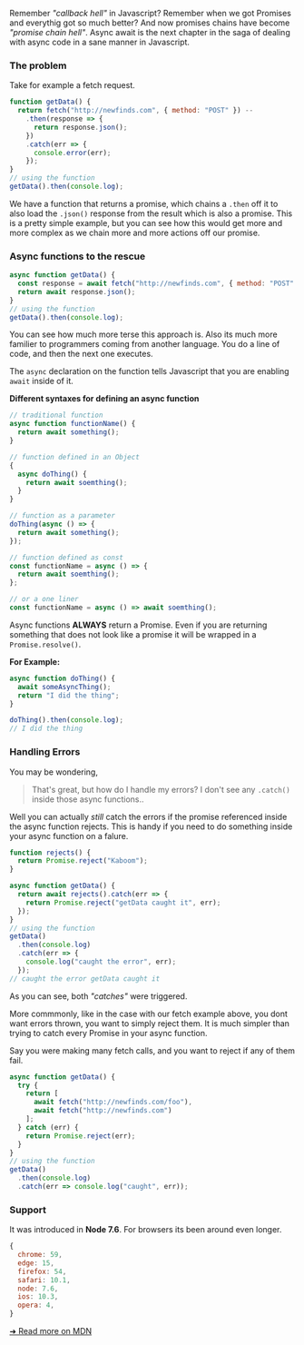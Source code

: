 


Remember _"callback hell"_ in Javascript? Remember when we got Promises and everythig got so much better? And now promises chains have become _"promise chain hell"_. Async await is the next chapter in the saga of dealing with async code in a sane manner in Javascript.

### The problem

Take for example a fetch request.

```javascript
function getData() {
  return fetch("http://newfinds.com", { method: "POST" }) --
    .then(response => {
      return response.json();
    })
    .catch(err => {
      console.error(err);
    });
}
// using the function
getData().then(console.log);
```

We have a function that returns a promise, which chains a `.then` off it to also load the `.json()` response from the result which is also a promise. This is a pretty simple example, but you can see how this would get more and more complex as we chain more and more actions off our promise.

### Async functions to the rescue

```javascript
async function getData() {
  const response = await fetch("http://newfinds.com", { method: "POST" });
  return await response.json();
}
// using the function
getData().then(console.log);
```

You can see how much more terse this approach is. Also its much more familier to programmers coming from another language. You do a line of code, and then the next one executes.

The `async` declaration on the function tells Javascript that you are enabling `await` inside of it.

__Different syntaxes for defining an async function__

```javascript
// traditional function
async function functionName() {
  return await something();
}

// function defined in an Object
{
  async doThing() {
    return await soemthing();
  }
}

// function as a parameter
doThing(async () => {
  return await something();
});

// function defined as const
const functionName = async () => {
  return await soemthing();
};

// or a one liner
const functionName = async () => await soemthing();
```

Async functions __ALWAYS__ return a Promise. Even if you are returning something that does not look like a promise it will be wrapped in a `Promise.resolve()`.

__For Example:__

```javascript
async function doThing() {
  await someAsyncThing();
  return "I did the thing";
}

doThing().then(console.log);
// I did the thing
```



### Handling Errors

You may be wondering,

> That's great, but how do I handle my errors? I don't see any `.catch()` inside those async functions..

Well you can actually _still_ catch the errors if the promise referenced inside the async function rejects. This is handy if you need to do something inside your async function on a falure.

```javascript
function rejects() {
  return Promise.reject("Kaboom");
}

async function getData() {
  return await rejects().catch(err => {
    return Promise.reject("getData caught it", err);
  });
}
// using the function
getData()
  .then(console.log)
  .catch(err => {
    console.log("caught the error", err);
  });
// caught the error getData caught it
```

As you can see, both _"catches"_ were triggered.

More commmonly, like in the case with our fetch example above, you dont want errors thrown, you want to simply reject them. It is much simpler than trying to catch every Promise in your async function.

Say you were making many fetch calls, and you want to reject if any of them fail.

```javascript
async function getData() {
  try {
    return [
      await fetch("http://newfinds.com/foo"),
      await fetch("http://newfinds.com")
    ];
  } catch (err) {
    return Promise.reject(err);
  }
}
// using the function
getData()
  .then(console.log)
  .catch(err => console.log("caught", err));
```


### Support

It was introduced in __Node 7.6__. For browsers its been around even longer.

```javascript
{
  chrome: 59,
  edge: 15,
  firefox: 54,
  safari: 10.1,
  node: 7.6,
  ios: 10.3,
  opera: 4,
}
```

[➜ Read more on MDN](https://developer.mozilla.org/en-US/docs/Web/JavaScript/Reference/Statements/async_function)
